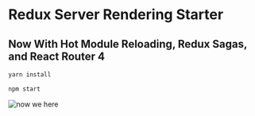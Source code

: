# Redux Server Rendering Starter
## Now With Hot Module Reloading, Redux Sagas, and React Router 4

```bash
yarn install
```

```bash
npm start
```

![now we here](http://i.giphy.com/l3V0pGcu4HosNs57a.gif)
